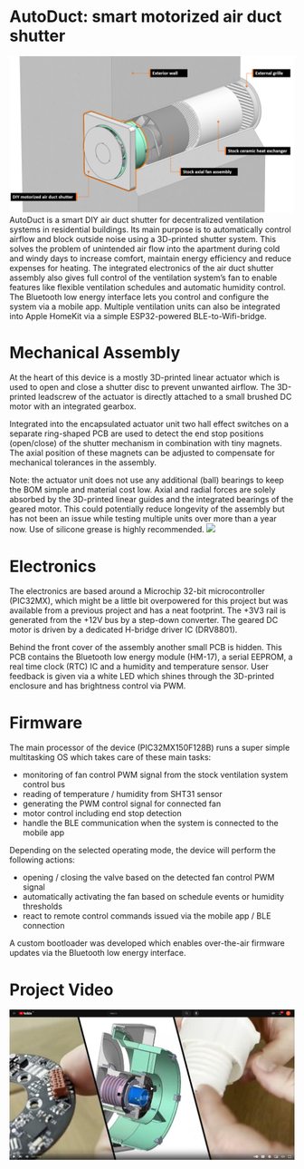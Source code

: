 # AutoDuct: smart motorized air duct shutter
![](media/SystemOverview.png)
AutoDuct is a smart DIY air duct shutter for decentralized ventilation systems in residential buildings. Its main purpose is to automatically control airflow and block outside noise using a 3D-printed shutter system. This solves the problem of unintended air flow into the apartment during cold and windy days to increase comfort, maintain energy efficiency and reduce expenses for heating.
The integrated electronics of the air duct shutter assembly also gives full control of the ventilation system’s fan to enable features like flexible ventilation schedules and automatic humidity control. The Bluetooth low energy interface lets you control and configure the system via a mobile app. Multiple ventilation units can also be integrated into Apple HomeKit via a simple ESP32-powered BLE-to-Wifi-bridge.

# Mechanical Assembly

At the heart of this device is a mostly 3D-printed linear actuator which is used to open and close a shutter disc to prevent unwanted airflow. The 3D-printed leadscrew of the actuator is directly attached to a small brushed DC motor with an integrated gearbox.

Integrated into the encapsulated actuator unit two hall effect switches on a separate ring-shaped PCB are used to detect the end stop positions (open/close) of the shutter mechanism in combination with tiny magnets. The axial position of these magnets can be adjusted to compensate for mechanical tolerances in the assembly.

Note: the actuator unit does not use any additional (ball) bearings to keep the BOM simple and material cost low. Axial and radial forces are solely absorbed by the 3D-printed linear guides and the integrated bearings of the geared motor. This could potentially reduce longevity of the assembly but has not been an issue while testing multiple units over more than a year now. Use of silicone grease is highly recommended.
![](media/OpenCloseGIF300x300_cropped.gif)

# Electronics

The electronics are based around a Microchip 32-bit microcontroller (PIC32MX), which might be a little bit overpowered for this project but was available from a previous project and has a neat footprint. The +3V3 rail is generated from the +12V bus by a step-down converter. The geared DC motor is driven by a dedicated H-bridge driver IC (DRV8801).

Behind the front cover of the assembly another small PCB is hidden. This PCB contains the Bluetooth low energy module (HM-17), a serial EEPROM, a real time clock (RTC) IC and a humidity and temperature sensor. User feedback is given via a white LED which shines through the 3D-printed enclosure and has brightness control via PWM.

# Firmware

The main processor of the device (PIC32MX150F128B) runs a super simple multitasking OS which takes care of these main tasks:

* monitoring of fan control PWM signal from the stock ventilation system control bus
* reading of temperature / humidity from SHT31 sensor
* generating the PWM control signal for connected fan
* motor control including end stop detection
* handle the BLE communication when the system is connected to the mobile app 

Depending on the selected operating mode, the device will perform the following actions:

* opening / closing the valve based on the detected fan control PWM signal
* automatically activating the fan based on schedule events or humidity thresholds
* react to remote control commands issued via the mobile app / BLE connection 

A custom bootloader was developed which enables over-the-air firmware updates via the Bluetooth low energy interface. 

# Project Video
[![Watch the video](media/Youtube_prev.png)](https://youtu.be/yPaX_Ez_lKY)








